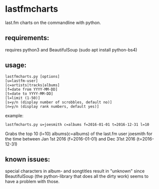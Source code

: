 # lastfmcharts

last.fm charts on the commandline with python.

## requirements:

requires python3 and BeautifulSoup (sudo apt install python-bs4)

## usage:

    lastfmcharts.py [options]
    [u=lastfm-user]
    [c=artists|tracks|albums]
    [f=date from YYYY-MM-DD]
    [t=date to YYYY-MM-DD]
    [l=limit (1-50)]
    [s=y/n (display number of scrobbles, default no)]
    [n=y/n (display rank numbers, default yes)]

example:

    lastfmcharts.py u=joesmith c=albums f=2016-01-01 t=2016-12-31 l=10

Grabs the top 10 (l=10) albums(c=albums) of the last.fm user joesmith for the time between Jan 1st 2016 (f=2016-01-01) and Dec 31st 2016 (t=2016-12-31) 

## known issues:

special characters in album- and songtitles result in "unknown" since BeautifulSoup (the python-library that does all the dirty work) seems to have a problem with those.
